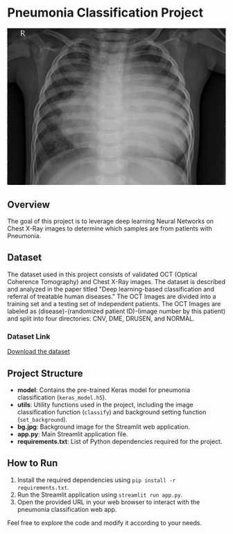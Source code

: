# Pneumonia Classification Project

![''](https://github.com/sirsjosh/Pneumonia-classification/blob/main/person5_bacteria_16.jpeg)

## Overview
The goal of this project is to leverage deep learning Neural Networks on Chest X-Ray images to determine which samples are from patients with Pneumonia.

## Dataset
The dataset used in this project consists of validated OCT (Optical Coherence Tomography) and Chest X-Ray images. The dataset is described and analyzed in the paper titled "Deep learning-based classification and referral of treatable human diseases." The OCT Images are divided into a training set and a testing set of independent patients. The OCT Images are labeled as (disease)-(randomized patient ID)-(image number by this patient) and split into four directories: CNV, DME, DRUSEN, and NORMAL.

### Dataset Link
[Download the dataset](https://data.mendeley.com/datasets/rscbjbr9sj/2)

## Project Structure
- **model**: Contains the pre-trained Keras model for pneumonia classification (`keras_model.h5`).
- **utils**: Utility functions used in the project, including the image classification function (`classify`) and background setting function (`set_background`).
- **bg.jpg**: Background image for the Streamlit web application.
- **app.py**: Main Streamlit application file.
- **requirements.txt**: List of Python dependencies required for the project.

## How to Run
1. Install the required dependencies using `pip install -r requirements.txt`.
2. Run the Streamlit application using `streamlit run app.py`.
3. Open the provided URL in your web browser to interact with the pneumonia classification web app.

Feel free to explore the code and modify it according to your needs.
